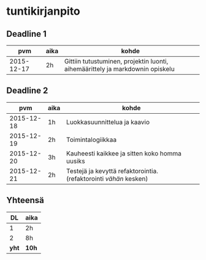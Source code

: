 # tuntikirjanpito

## Deadline 1

pvm        | aika | kohde |
-----------|------|-------|
2015-12-17 | 2h   | Gittiin tutustuminen, projektin luonti, aihemäärittely ja markdownin opiskelu |

## Deadline 2

pvm        | aika | kohde |
-----------|------|-------|
2015-12-18 | 1h   | Luokkasuunnittelua ja kaavio |
2015-12-19 | 2h   | Toimintalogiikkaa |
2015-12-20 | 3h   | Kauheesti kaikkee ja sitten koko homma uusiks |
2015-12-21 | 2h   | Testejä ja kevyttä refaktorointia. (refaktorointi *vähän* kesken) |

## Yhteensä

DL      | aika    |
--------|---------|
1       | 2h      |
2       | 8h      |
**yht** | **10h** |
